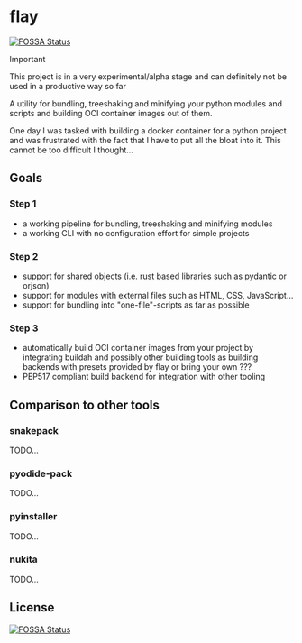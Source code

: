 # flay

[![FOSSA Status](https://app.fossa.com/api/projects/git%2Bgithub.com%2Fjvllmr%2Fflay.svg?type=shield)](https://app.fossa.com/projects/git%2Bgithub.com%2Fjvllmr%2Fflay?ref=badge_shield)

> [!IMPORTANT]
> This project is in a very experimental/alpha stage and can definitely not be used in a productive way so far

A utility for bundling, treeshaking and minifying your python modules and scripts and building OCI container images out of them.

One day I was tasked with building a docker container for a python project and was frustrated with the fact that I have to put all the bloat into it. This cannot be too difficult I thought...

## Goals

### Step 1

- a working pipeline for bundling, treeshaking and minifying modules
- a working CLI with no configuration effort for simple projects

### Step 2

- support for shared objects (i.e. rust based libraries such as pydantic or orjson)
- support for modules with external files such as HTML, CSS, JavaScript...
- support for bundling into "one-file"-scripts as far as possible

### Step 3

- automatically build OCI container images from your project by integrating buildah and possibly other building tools as building backends with presets provided by flay or bring your own ???
- PEP517 compliant build backend for integration with other tooling

## Comparison to other tools

### snakepack

TODO...

### pyodide-pack

TODO...

### pyinstaller

TODO...

### nukita

TODO...

## License

[![FOSSA Status](https://app.fossa.com/api/projects/git%2Bgithub.com%2Fjvllmr%2Fflay.svg?type=large)](https://app.fossa.com/projects/git%2Bgithub.com%2Fjvllmr%2Fflay?ref=badge_large)
